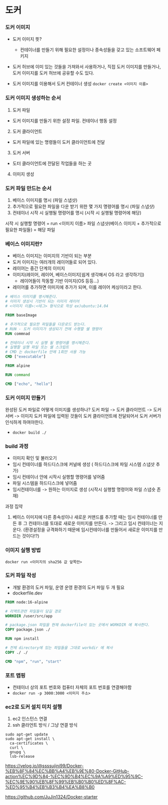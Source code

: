 # 도커

### 도커 이미지

- 도커 이미지 뜻?

  - 컨테이너를 만들기 위해 필요한 설정이나 종속성들을 갖고 있는 소프트웨어 페키지

- 도커 허브에 이미 있는 것들을 가져와서 사용하거나, 직접 도커 이미지를 만들거나, 도커 이미지를 도커 허브에 공유할 수도 있다.

- 도커 이미지를 이용해서 도커 컨테이너 생성
  `docker create <이미지 이름>`

### 도커 이미지 생성하는 순서

1. 도커 파일

- 도커 이미지를 만들기 위한 설정 파일. 컨테이너 행동 설정

2. 도커 클라이언트

- 도커 파일에 있는 명령들이 도커 클라이언트에 전달

3. 도커 서버

- 도터 클라이언트에 전달된 작업들을 하는 곳

4. 이미지 생성

### 도커 파일 만드는 순서

1. 베이스 이미지를 명시 (파일 스냅샷)
2. 추가적으로 필요한 파일을 다운 받기 위한 몇 가지 명령어를 명시 (파일 스냅샷)
3. 컨테이너 시작 시 실행될 명령어를 명시 (시작 시 실행될 명령어에 해당)

시작 시 실행할 명령어 = run <이미지 이름>
파일 스냅샷(베이스 이미지 + 추가적으로 필요한 파일들) = 해당 파일

### 베이스 이미지란?

- 베이스 이미지는 이미지의 기반이 되는 부분
- 도커 이미지는 여러개의 레이어들로 되어 있다.
- 레이어는 중간 단계의 이미지
- 이미지(레이어, 레이어, 베이스이미지[쉽게 생각해서 OS 라고 생각하기])
  - 레이어들이 작동할 기반 이미지(OS 등등...)
- 레이어를 추가하면 이미지에 추가가 되며, 이를 레이어 케싱이라고 한다.

```dockerfile
# 베이스 이미지를 명시해준다.
# 이미지 생성시 기반이 되는 이미지 레이어
# <이미지 이름>:<테그> 형식으로 작성 ex)ubuntu:14.04

FROM baseImage

# 추가적으로 필요한 파일들을 다운로드 받는다.
# RUN - 도커 이미지가 생성되기 전에 수행할 쉘 명령어
RUN commnad

# 컨테이너 시작 시 실행 될 명령어를 명시해준다.
# 실행할 실행 파일 또는 쉘 스크립트
# CMD 는 dockerfile 안에 1회만 사용 가능
CMD ["executable"]
```

<!-- 초 간단 hello 출력용 도커 파일 만들기 -->

```dockerfile
FROM alpine

RUN command

CMD ["echo", "hello"]
```

### 도커 이미지 만들기

완성된 도커 파일로 어떻게 이미지를 생성하나?
도커 파일 -> 도커 클라이언트 -> 도커 서버 -> 이미지
도커 파일에 입력된 것들이 도커 클라이언트에 전달되어서 도커 서버가 인식하게 하여야한다.

- `docker build ./`

### build 과정

- 이미지 확인 및 불러오기
- 임시 컨테이너를 하드디스크에 커널에 생성 ( 하드디스크에 파일 시스템 스냅샷 추가)
- 임시 컨테이너 안에 시작시 실행할 명령어를 넣어줌
- 파일 시스템을 하드디스크에 넣어줌
- 임시컨테이너를 -> 원하는 이미지로 생성 (시작시 실행할 명령어와 파일 스냅숏 존재)

과정 집약

1. 베이스 이미지에 다른 종속성이나 새로운 커맨드를 추가할 때는 임시 컨테이너를 만든 후 그 컨테이너를 토대로 새로운 이미지를 만든다. -> 그리고 임시 컨테이너는 지운다.
   (환경설정을 규격화하기 때문에 임시컨테이너를 만들어서 새로운 이미지를 만드는 것이다!?)

### 이미지 실행 방법

`docker run <이미지의 sha256 값 앞쪽만>`

### 도커 파일 작성

- 개발 환경의 도커 파일, 운영 운영 환경의 도커 파일 두 개 필요
- dockerfile.dev

```dockerfile
FROM node:16-alpine

# 리액트관련 파일들이 담길 경로
WORKDIR /user/src/app

# package.json 파일을 현재 dockerfile이 있는 곳에서 WORKDIR 에 복사한다.
COPY package.json ./

RUN npm install

# 전체 directory에 있는 파일들을 그대로 workdir 에 복사
COPY ./ ./

CMD "npm", "run", "start"
```

### 포트 맵핑

- 컨테이너 상의 포트 번호와 컴퓨터 자체의 포트 번호를 연결해야함
- `docker run -p 3000:3000 <이미지 주소>`

### ec2로 도커 설치 미치 설행

1. ec2 인스턴스 연결
2. ssh 클라언트 방식 / 그냥 연결 방식

```
sudo apt-get update
sudo apt-get install \
  ca-certificates \
  curl \
  gnupg \
  lsb-release
```

https://velog.io/@ssssujini99/Docker-%EB%8F%84%EC%BB%A4%EB%9E%80-Docker-GitHub-action%EC%9D%84-%EC%9D%B4%EC%9A%A9%ED%95%9C-%EC%9E%90%EB%8F%99%EB%B0%B0%ED%8F%AC-%ED%95%B4%EB%B3%B4%EA%B8%B0

https://github.com/JuJin1324/Docker-starter
